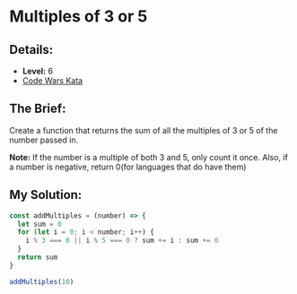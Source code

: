 # Multiples of 3 or 5

## Details:
* <b>Level:</b> 6
* [Code Wars Kata](https://www.codewars.com/kata/514b92a657cdc65150000006/javascript)

## The Brief:
Create a function that returns the sum of all the multiples of 3 or 5 of the number passed in.

<b>Note:</b> If the number is a multiple of both 3 and 5, only count it once. Also, if a number is negative, return 0(for languages that do have them)

## My Solution:
```javascript
const addMultiples = (number) => {
  let sum = 0
  for (let i = 0; i < number; i++) {
    i % 3 === 0 || i % 5 === 0 ? sum += i : sum += 0
  }
  return sum
}

addMultiples(10)
```

